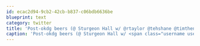 ```yaml
---
id: ecac2d94-9cb2-42cb-b837-c06bdb6636be
blueprint: text
category: twitter
title: 'Post-okdg beers (@ Sturgeon Hall w/ @rtaylor @tehshane @timthenerd @kimathomas @bobjim @_ds @micaknibbs @nickwynja) http://4sq.com/lkYFRT'
caption: 'Post-okdg beers (@ Sturgeon Hall w/ <span class="username username_linked">@<a href="https://twitter.com/rtaylor" title="Elon Musk">rtaylor</a></span> @tehshane @timthenerd @kimathomas @bobjim <span class="username username_linked">@<a href="https://twitter.com/_ds" title="Dustin Senos">_ds</a></span> @micaknibbs <span class="username username_linked">@<a href="https://twitter.com/nickwynja" title="Nick Wynja">nickwynja</a></span>) http://4sq.com/lkYFRT'
---
```

